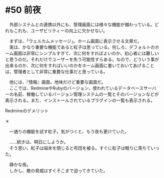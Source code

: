 # #50 前夜
　外部システムとの連携以外にも、管理画面には様々な機能が備わっている。どれもこれも、ユーザビリティーの向上に欠かせない。

　まずは、「ウェルカムメッセージ」。ホーム画面に表示させる文章だ。  
　実は、かなり重要な機能であると紅子は思っている。何しろ、デフォルトのホーム画面は非常にシンプルすぎて、次に何をすればよいのか、初心者には難しいと思うのだ。それだけでユーザーを失う可能性すらある。なので、どういう事が出来るのか、次に何をすればいいのかをホーム画面に書いておいてあげることは、管理者として非常に重要な仕事だと思っている。

　他には、『情報』画面。地味だけど重要な画面だ。  
　ここでは、RedmineやRubyのバージョン、使われているデータベースサーバーの名前、稼働しているバージョン管理システムの一覧とそのバージョンなどが表示される。また、インストールされているプラグインの一覧も表示される。


Redmineのデメリット


＊

　一通りの機能を試す紅子。気がつくと、もう夜も更けていた。

　……続きは、明日にしようか。  
　そう思い、紅子は端末を閉じると布団を被る。すぐに紅子は眠りに落ちていった。

　静かな夜。  
　しかし、敵の脅威はすぐそこまで迫ってきていた。

